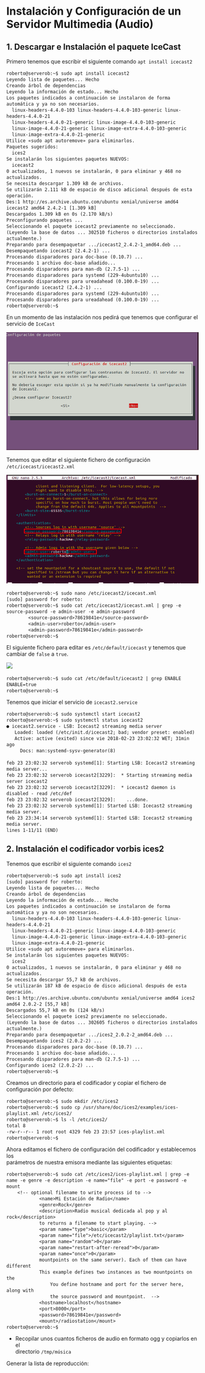 # Instalación y Configuración de un Servidor Multimedia (Audio)

## 1. Descargar e Instalación el paquete IceCast

Primero tenemos que escribir el siguiente comando `apt install icecast2`

```console
roberto@serverob:~$ sudo apt install icecast2
Leyendo lista de paquetes... Hecho
Creando árbol de dependencias       
Leyendo la información de estado... Hecho
Los paquetes indicados a continuación se instalaron de forma automática y ya no son necesarios.
  linux-headers-4.4.0-103 linux-headers-4.4.0-103-generic linux-headers-4.4.0-21
  linux-headers-4.4.0-21-generic linux-image-4.4.0-103-generic
  linux-image-4.4.0-21-generic linux-image-extra-4.4.0-103-generic
  linux-image-extra-4.4.0-21-generic
Utilice «sudo apt autoremove» para eliminarlos.
Paquetes sugeridos:
  ices2
Se instalarán los siguientes paquetes NUEVOS:
  icecast2
0 actualizados, 1 nuevos se instalarán, 0 para eliminar y 468 no actualizados.
Se necesita descargar 1.309 kB de archivos.
Se utilizarán 2.111 kB de espacio de disco adicional después de esta operación.
Des:1 http://es.archive.ubuntu.com/ubuntu xenial/universe amd64 icecast2 amd64 2.4.2-1 [1.309 kB]
Descargados 1.309 kB en 0s (2.170 kB/s)
Preconfigurando paquetes ...
Seleccionando el paquete icecast2 previamente no seleccionado.
(Leyendo la base de datos ... 302510 ficheros o directorios instalados actualmente.)
Preparando para desempaquetar .../icecast2_2.4.2-1_amd64.deb ...
Desempaquetando icecast2 (2.4.2-1) ...
Procesando disparadores para doc-base (0.10.7) ...
Procesando 1 archivo doc-base añadido...
Procesando disparadores para man-db (2.7.5-1) ...
Procesando disparadores para systemd (229-4ubuntu10) ...
Procesando disparadores para ureadahead (0.100.0-19) ...
Configurando icecast2 (2.4.2-1) ...
Procesando disparadores para systemd (229-4ubuntu10) ...
Procesando disparadores para ureadahead (0.100.0-19) ...
roberto@serverob:~$

```

En un momento de las instalación nos pedirá que tenemos que configurar el servicio de `IceCast`

![](img/001.png)

Tenemos que editar el siguiente fichero de configuración `/etc/icecast/icecast2.xml`

![](img/002.png)

```console
roberto@serverob:~$ sudo nano /etc/icecast2/icecast.xml
[sudo] password for roberto:
roberto@serverob:~$ sudo cat /etc/icecast2/icecast.xml | grep -e source-password -e admin-user -e admin-password
        <source-password>78619841e</source-password>
        <admin-user>roberto</admin-user>
        <admin-password>78619841e</admin-password>
roberto@serverob:~$
```
El siguiente fichero para editar es `/etc/default/icecast` y tenemos que cambiar de `false` a `true`.

![](img/003)

```console
roberto@serverob:~$ sudo cat /etc/default/icecast2 | grep ENABLE
ENABLE=true
roberto@serverob:~$
```

Tenemos que iniciar el servicio de `icecast2.service`

```console
roberto@serverob:~$ sudo systemctl start icecast2
roberto@serverob:~$ sudo systemctl status icecast2
● icecast2.service - LSB: Icecast2 streaming media server
   Loaded: loaded (/etc/init.d/icecast2; bad; vendor preset: enabled)
   Active: active (exited) since vie 2018-02-23 23:02:32 WET; 31min ago
     Docs: man:systemd-sysv-generator(8)

feb 23 23:02:32 serverob systemd[1]: Starting LSB: Icecast2 streaming media server...
feb 23 23:02:32 serverob icecast2[3229]:  * Starting streaming media server icecast2
feb 23 23:02:32 serverob icecast2[3229]:  * icecast2 daemon is disabled - read /etc/def
feb 23 23:02:32 serverob icecast2[3229]:    ...done.
feb 23 23:02:32 serverob systemd[1]: Started LSB: Icecast2 streaming media server.
feb 23 23:34:14 serverob systemd[1]: Started LSB: Icecast2 streaming media server.
lines 1-11/11 (END)
```
## 2. Instalación el codificador vorbis ices2

Tenemos que escribir el siguiente comando `ices2`

```console
roberto@serverob:~$ sudo apt install ices2
[sudo] password for roberto:
Leyendo lista de paquetes... Hecho
Creando árbol de dependencias       
Leyendo la información de estado... Hecho
Los paquetes indicados a continuación se instalaron de forma automática y ya no son necesarios.
  linux-headers-4.4.0-103 linux-headers-4.4.0-103-generic linux-headers-4.4.0-21
  linux-headers-4.4.0-21-generic linux-image-4.4.0-103-generic
  linux-image-4.4.0-21-generic linux-image-extra-4.4.0-103-generic
  linux-image-extra-4.4.0-21-generic
Utilice «sudo apt autoremove» para eliminarlos.
Se instalarán los siguientes paquetes NUEVOS:
  ices2
0 actualizados, 1 nuevos se instalarán, 0 para eliminar y 468 no actualizados.
Se necesita descargar 55,7 kB de archivos.
Se utilizarán 187 kB de espacio de disco adicional después de esta operación.
Des:1 http://es.archive.ubuntu.com/ubuntu xenial/universe amd64 ices2 amd64 2.0.2-2 [55,7 kB]
Descargados 55,7 kB en 0s (124 kB/s)
Seleccionando el paquete ices2 previamente no seleccionado.
(Leyendo la base de datos ... 302605 ficheros o directorios instalados actualmente.)
Preparando para desempaquetar .../ices2_2.0.2-2_amd64.deb ...
Desempaquetando ices2 (2.0.2-2) ...
Procesando disparadores para doc-base (0.10.7) ...
Procesando 1 archivo doc-base añadido...
Procesando disparadores para man-db (2.7.5-1) ...
Configurando ices2 (2.0.2-2) ...
roberto@serverob:~$
```

Creamos un directorio para el codificador y copiar el fichero de configuración por defecto:


```console
roberto@serverob:~$ sudo mkdir /etc/ices2
roberto@serverob:~$ sudo cp /usr/share/doc/ices2/examples/ices-playlist.xml /etc/ices2/
roberto@serverob:~$ ls -l /etc/ices2/
total 8
-rw-r--r-- 1 root root 4329 feb 23 23:57 ices-playlist.xml
roberto@serverob:~$

```

Ahora editamos el fichero de configuración del codificador y establecemos los   
parámetros de nuestra emisora mediante las siguientes etiquetas:


```console
roberto@serverob:~$ sudo cat /etc/ices2/ices-playlist.xml | grep -e name -e genre -e description -e name="file" -e port -e password -e mount
    <!-- optional filename to write process id to -->
            <name>Mi Estación de Radio</name>
            <genre>Rock</genre>
            <description>Radio musical dedicada al pop y al rock</description>
            to returns a filename to start playing. -->
            <param name="type">basic</param>
            <param name="file">/etc/icecast2/playlist.txt</param>
            <param name="random">0</param>
            <param name="restart-after-reread">0</param>
            <param name="once">0</param>
            mountpoints on the same server). Each of them can have different
            This example defines two instances as two mountpoints on the
                You define hostname and port for the server here, along with
                the source password and mountpoint.  -->
            <hostname>localhost</hostname>
            <port>8000</port>
            <password>78619841e</password>
            <mount>/radiostation</mount>
roberto@serverob:~$

```


- Recopilar  unos  cuantos  ficheros  de  audio  en  formato  ogg  y  copiarlos  en  el  
directorio `/tmp/música`


Generar la lista de reproducción:
